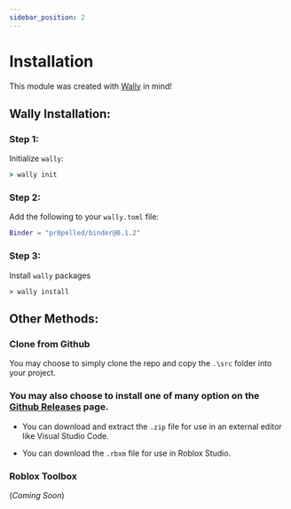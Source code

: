 ```yaml
---
sidebar_position: 2
---
```

# Installation

This module was created with <a href="https://wally.run" target="_blank" title="Visit">Wally</a> in mind!

## Wally Installation:

### Step 1:
Initialize `wally`:
```cmd
> wally init
```

### Step 2:
Add the following to your `wally.toml` file:
```lua
Binder = "pr0pelled/binder@0.1.2"
```

### Step 3:
Install `wally` packages
```
> wally install
```

## Other Methods:

### Clone from Github
You may choose to simply clone the repo and copy the `.\src` folder into your project.

### You may also choose to install one of many option on the <a href="https://github.com/Pr0pelled/Binder/releases" target="_blank" title="Releases">Github Releases</a> page.

- You can download and extract the `.zip` file for use in an external editor like Visual Studio Code.

- You can download the `.rbxm` file for use in Roblox Studio.

### Roblox Toolbox

(*Coming Soon*)